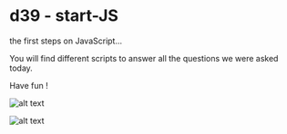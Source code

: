 # d39 - start-JS

the first steps on JavaScript...

You will find different scripts to answer all the questions we were asked today.

Have fun !

![alt text](https://logos-world.net/wp-content/uploads/2023/02/JavaScript-Logo.png)

![alt text](https://media.tenor.com/UKdGUr7vj-EAAAAC/trop-cool-ca-va-bien.gif)